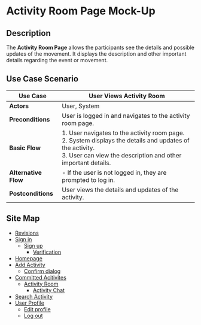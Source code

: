 # Activity Room Page Mock-Up

## Description
The **Activity Room Page** allows the participants see the details and possible updates of the movement. It displays the description and other important details regarding the event or movement.

## Use Case Scenario

| Use Case        | User Views Activity Room                                                               |
|-----------------|----------------------------------------------------------------------------------------|
| **Actors**      | User, System                                                                           |
| **Preconditions** | User is logged in and navigates to the activity room page.                            |
| **Basic Flow**  | 1. User navigates to the activity room page.<br> 2. System displays the details and updates of the activity.<br> 3. User can view the description and other important details.                           |
| **Alternative Flow** | - If the user is not logged in, they are prompted to log in.                      |
| **Postconditions** | User views the details and updates of the activity.                                  |

## Site Map

- [Revisions](https://github.com/jbcabs14/Hiraya/blob/main/README.md)
- [Sign in](sign-in.md)
  * [Sign up](sign-up.md)
    * [Verification](verification.md)
- [Homepage](homepage.md)
- [Add Activity](add-activity.md)
   * [Confirm dialog](confirm-dialog.md)
- [Committed Acitivites](committed-activities.md)
  * [Activity Room](activity-room.md)
    * [Activity Chat](activity-chat.md)
- [Search Activity](search-activity.md)
- [User Profile](user-profile.md)
  * [Edit profile](edit-profile.md)
  * [Log out](log-out.md)

